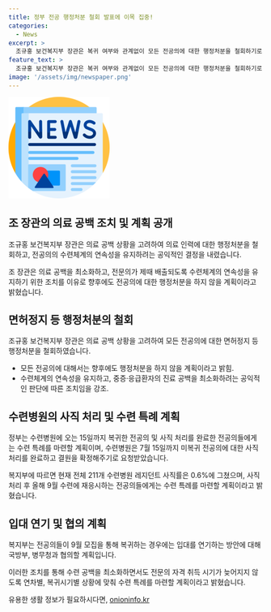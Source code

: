 ```yaml
---
title: 정부 전공 행정처분 철회 발표에 이목 집중!
categories:
  - News
excerpt: >
  조규홍 보건복지부 장관은 복귀 여부와 관계없이 모든 전공의에 대한 행정처분을 철회하기로 결정했다. 이는 의료 공백 상황을 고려해 비판을 각오하고 내린 결정으로, 중증·응급환자의 진료 공백을 최소화하고, 전문의의 연속성을 유지하기 위한 것이라고 밝혀졌다. 전공의들은 15일까지 사직 처리를 하고, 22일부터는 9월 하반기 전공의 모집이 시작된다. 레지던트 사직률은 0.6%에 그쳤으며, 복지부는 복귀하는 전공의들에게 수련 특례를 마련할 계획이며, 9월 모집을 통해 복귀하는 경우에는 입대를 연기하는 방안을 협의 중이다.
feature_text: >
  조규홍 보건복지부 장관은 복귀 여부와 관계없이 모든 전공의에 대한 행정처분을 철회하기로 결정했다. 이는 의료 공백 상황을 고려해 비판을 각오하고 내린 결정으로, 중증·응급환자의 진료 공백을 최소화하고, 전문의의 연속성을 유지하기 위한 것이라고 밝혀졌다. 전공의들은 15일까지 사직 처리를 하고, 22일부터는 9월 하반기 전공의 모집이 시작된다. 레지던트 사직률은 0.6%에 그쳤으며, 복지부는 복귀하는 전공의들에게 수련 특례를 마련할 계획이며, 9월 모집을 통해 복귀하는 경우에는 입대를 연기하는 방안을 협의 중이다.
image: '/assets/img/newspaper.png'
---
```


<p><img src="/assets/img/newspaper.png" alt="kimp 속보" /></p>

<h2 data-ke-size="size26">조 장관의 의료 공백 조치 및 계획 공개</h2>

<p>조규홍 보건복지부 장관은 의료 공백 상황을 고려하여 의료 인력에 대한 행정처분을 철회하고, 전공의의 수련체계의 연속성을 유지하려는 공익적인 결정을 내렸습니다.</p>

<p data-ke-size="size16">조 장관은 의료 공백을 최소화하고, 전문의가 제때 배출되도록 수련체계의 연속성을 유지하기 위한 조치를 이유로 향후에도 전공의에 대한 행정처분을 하지 않을 계획이라고 밝혔습니다.</p>

<h2 data-ke-size="size26">면허정지 등 행정처분의 철회</h2>

<p>조규홍 보건복지부 장관은 의료 공백 상황을 고려하여 모든 전공의에 대한 면허정지 등 행정처분을 철회하였습니다.</p>

<ul>
    <li>모든 전공의에 대해서는 향후에도 행정처분을 하지 않을 계획이라고 밝힘.</li>
    <li>수련체계의 연속성을 유지하고, 중증·응급환자의 진료 공백을 최소화하려는 공익적인 판단에 따른 조치임을 강조.</li>
</ul>

<h2 data-ke-size="size26">수련병원의 사직 처리 및 수련 특례 계획</h2>

<p>정부는 수련병원에 오는 15일까지 복귀한 전공의 및 사직 처리를 완료한 전공의들에게는 수련 특례를 마련할 계획이며, 수련병원은 7월 15일까지 미복귀 전공의에 대한 사직 처리를 완료하고 결원을 확정해주기로 요청받았습니다.</p>

<p data-ke-size="size16">복지부에 따르면 현재 전체 211개 수련병원 레지던트 사직률은 0.6%에 그쳤으며, 사직 처리 후 올해 9월 수련에 재응시하는 전공의들에게는 수련 특례를 마련할 계획이라고 밝혔습니다.</p>

<h2 data-ke-size="size26">입대 연기 및 협의 계획</h2>

<p>복지부는 전공의들이 9월 모집을 통해 복귀하는 경우에는 입대를 연기하는 방안에 대해 국방부, 병무청과 협의할 계획입니다.</p>

<p data-ke-size="size16">이러한 조치를 통해 수련 공백을 최소화하면서도 전문의 자격 취득 시기가 늦어지지 않도록 연차별, 복귀시기별 상황에 맞춰 수련 특례를 마련할 계획이라고 밝혔습니다.</p>
유용한 생활 정보가 필요하시다면, <a href="https://onioninfo.kr" rel="dofollow">onioninfo.kr</a>



